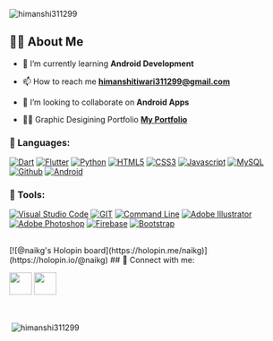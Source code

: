 <p align="left"> <img src="https://komarev.com/ghpvc/?username=himanshi311299&label=Profile%20views&color=0e75b6&style=flat" alt="himanshi311299" /> </p>

## 🙋‍♂️ About Me

- 🌱 I’m currently learning **Android Development**

- 📫 How to reach me **himanshitiwari311299@gmail.com**

- 👯 I’m looking to collaborate on **Android Apps**

- 👨‍💻 Graphic Desigining Portfolio **[My Portfolio](https://himanshitiwari.wixsite.com/folio)**

<!---
himanshi311299/himanshi311299 is a ✨ special ✨ repository because its `README.md` (this file) appears on your GitHub profile.
You can click the Preview link to take a look at your changes.
--->

### 🚀 Languages:

[![Dart](https://img.icons8.com/color/50/000000/dart.png)](#)
[![Flutter](https://img.icons8.com/color/48/000000/flutter.png)](#)
[![Python](https://img.icons8.com/color/48/000000/python--v1.png)](#)
[![HTML5](https://img.icons8.com/color/48/000000/html-5.png)](#)
[![CSS3](https://img.icons8.com/color/48/000000/css3.png)](#)
[![Javascript](https://img.icons8.com/color/50/000000/javascript--v2.png)](#)
[![MySQL](https://img.icons8.com/fluent/50/000000/mysql-logo.png)](#)
[![Github](https://img.icons8.com/color/50/000000/github--v1.png)](#)
[![Android](https://img.icons8.com/fluency/48/000000/android.png)](#)

### 🚀 Tools:

[![Visual Studio Code](https://img.icons8.com/fluent/50/000000/visual-studio-code-2019.png)](#)
[![GIT](https://img.icons8.com/color/50/000000/git.png)](#)
[![Command Line](https://img.icons8.com/color/50/000000/run-command.png)](#)
[![Adobe Illustrator](https://img.icons8.com/color/48/000000/adobe-illustrator--v2.png)](#)
[![Adobe Photoshop](https://img.icons8.com/color/48/000000/adobe-photoshop--v1.png)](#)
[![Firebase](https://img.icons8.com/color/48/000000/google-firebase-console.png)](#)
[![Bootstrap](https://img.icons8.com/color/48/000000/bootstrap.png)](#)

<br />
[![@naikg's Holopin board](https://holopin.me/naikg)](https://holopin.io/@naikg)
## 📱 Connect with me:

<p align="left">

<a href = "https://www.linkedin.com/in/himanshi-tiwari-240383194" target="_blank"><img src="https://img.icons8.com/color/48/000000/linkedin.png" width="40px"/></a>
<a href = "https://instagram.com/himanshi3112_"><img src="https://img.icons8.com/fluency/48/000000/instagram-new.png" width="40px"/></a>

</p>
<br/>

<p>&nbsp;<img align="center" src="https://github-readme-stats.vercel.app/api?username=himanshi311299&show_icons=true&theme=merko&title_color=f3ea29&text_color=0ecaf1&locale=en" alt="himanshi311299" /></p>
